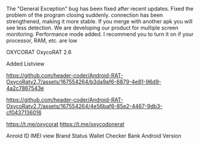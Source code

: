 The "General Exception" bug has been fixed after recent updates.
Fixed the problem of the program closing suddenly. 
connection has been strengthened, making it more stable.
If you merge with another apk you will see less detection.
We are developing our product for multiple screen monitoring.
Performance mode added. I recommend you to turn it on if your processor, RAM, etc. are low

OXYCORAT
OxycoRAT 2.6

Added Listview 

https://github.com/header-coder/Android-RAT-OxycoRatv2.7/assets/167554264/b3da9af6-6879-4e81-96d9-4a2c7867543e


https://github.com/header-coder/Android-RAT-OxycoRatv2.7/assets/167554264/4e56baf6-85e2-4467-9db3-cf0437136016

https://t.me/oxycorat
https://t.me/oxycodonerat

Anroid ID 
IMEI view
Brand
Status
Wallet Checker
Bank
Android Version
